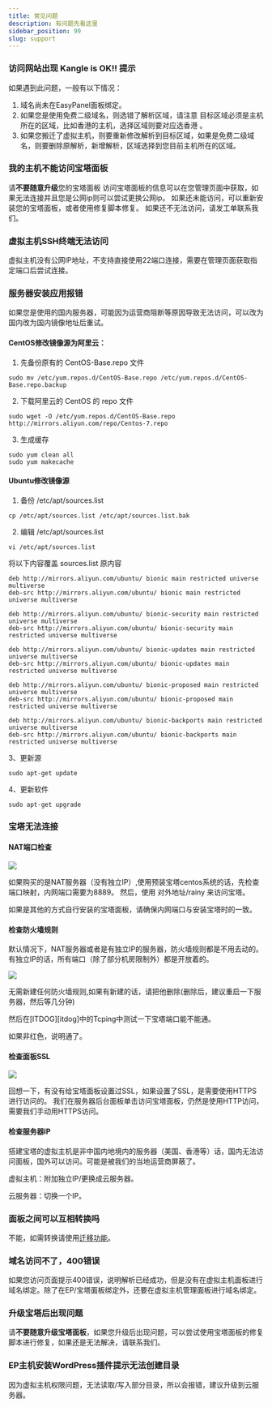 ```yaml
---
title: 常见问题
description: 有问题先看这里
sidebar_position: 99
slug: support
---
```



### 访问网站出现 Kangle is OK!! 提示

如果遇到此问题，一般有以下情况：

1. 域名尚未在EasyPanel面板绑定。
2. 如果您是使用免费二级域名，则选错了解析区域，请注意 目标区域必须是主机所在的区域，比如香港的主机，选择区域则要对应选香港 。
3. 如果您搬迁了虚拟主机，则要重新修改解析到目标区域，如果是免费二级域名，则要删除原解析，新增解析，区域选择到您目前主机所在的区域。


### 我的主机不能访问宝塔面板
请**不要随意升级**您的宝塔面板
访问宝塔面板的信息可以在您管理页面中获取，如果无法连接并且您是公网ip则可以尝试更换公网ip。
如果还未能访问，可以重新安装您的宝塔面板，或者使用修复脚本修复。
如果还不无法访问，请发工单联系我们。

### 虚拟主机SSH终端无法访问
虚拟主机没有公网IP地址，不支持直接使用22端口连接，需要在管理页面获取指定端口后尝试连接。

### 服务器安装应用报错
如果您是使用的国内服务器，可能因为运营商阻断等原因导致无法访问，可以改为国内改为国内镜像地址后重试。
#### CentOS修改镜像源为阿里云：

1. 先备份原有的 CentOS-Base.repo 文件

```shell
sudo mv /etc/yum.repos.d/CentOS-Base.repo /etc/yum.repos.d/CentOS-Base.repo.backup
```
2. 下载阿里云的 CentOS  的 repo 文件

```shell
sudo wget -O /etc/yum.repos.d/CentOS-Base.repo http://mirrors.aliyun.com/repo/Centos-7.repo
```

3. 生成缓存
```shell
sudo yum clean all
sudo yum makecache
```
#### Ubuntu修改镜像源

1. 备份 /etc/apt/sources.list
```shell
cp /etc/apt/sources.list /etc/apt/sources.list.bak
```

2. 编辑 /etc/apt/sources.list
```shell
vi /etc/apt/sources.list
```
将以下内容覆盖 sources.list 原内容
```shell
deb http://mirrors.aliyun.com/ubuntu/ bionic main restricted universe multiverse
deb-src http://mirrors.aliyun.com/ubuntu/ bionic main restricted universe multiverse

deb http://mirrors.aliyun.com/ubuntu/ bionic-security main restricted universe multiverse
deb-src http://mirrors.aliyun.com/ubuntu/ bionic-security main restricted universe multiverse

deb http://mirrors.aliyun.com/ubuntu/ bionic-updates main restricted universe multiverse
deb-src http://mirrors.aliyun.com/ubuntu/ bionic-updates main restricted universe multiverse

deb http://mirrors.aliyun.com/ubuntu/ bionic-proposed main restricted universe multiverse
deb-src http://mirrors.aliyun.com/ubuntu/ bionic-proposed main restricted universe multiverse

deb http://mirrors.aliyun.com/ubuntu/ bionic-backports main restricted universe multiverse
deb-src http://mirrors.aliyun.com/ubuntu/ bionic-backports main restricted universe multiverse
```

3、更新源
```shell
sudo apt-get update
```
4、更新软件
```shell
sudo apt-get upgrade 
```


### 宝塔无法连接

#### NAT端口检查
![](https://cn-sy1.rains3.com/rainyun-assets/pic/2023/12/20231211102935_73d7758c0da602ce2f3b7c9586cc1727.png)

如果购买的是NAT服务器（没有独立IP）,使用预装宝塔centos系统的话，先检查端口映射，内网端口需要为8889。
然后，使用 对外地址/rainy 来访问宝塔。

如果是其他的方式自行安装的宝塔面板，请确保内网端口与安装宝塔时的一致。

#### 检查防火墙规则

默认情况下，NAT服务器或者是有独立IP的服务器，防火墙规则都是不用去动的。
有独立IP的话，所有端口（除了部分机房限制外）都是开放着的。

![](https://cn-sy1.rains3.com/rainyun-assets/pic/2023/12/20231211102935_36e5371ad91c9d2d09e9d7c0e76055db.png)

无需新建任何防火墙规则,如果有新建的话，请把他删除(删除后，建议重启一下服务器，然后等几分钟)

然后在[ITDOG][itdog]中的Tcping中测试一下宝塔端口能不能通。

如果非红色，说明通了。

#### 检查面板SSL
![](https://cn-sy1.rains3.com/rainyun-assets/pic/2023/12/20231211102936_0db1de3a8b21dc52d4e62ab436c936a1.png)

回想一下，有没有给宝塔面板设置过SSL，如果设置了SSL，是需要使用HTTPS进行访问的。
我们在服务器后台面板单击访问宝塔面板，仍然是使用HTTP访问，需要我们手动用HTTPS访问。

#### 检查服务器IP
搭建宝塔的虚拟主机是非中国内地境内的服务器（美国、香港等）话，国内无法访问面板，国外可以访问。可能是被我们的当地运营商屏蔽了。

虚拟主机：附加独立IP/更换成云服务器。

云服务器：切换一个IP。


### 面板之间可以互相转换吗
不能，如需转换请使用[迁移功能](/docs/support#想把原来机器的时长转移到新机器上)。

### 域名访问不了，400错误
如果您访问页面提示400错误，说明解析已经成功，但是没有在虚拟主机面板进行域名绑定。除了在EP/宝塔面板绑定外，还要在虚拟主机管理面板进行域名绑定。

### 升级宝塔后出现问题
请**不要随意升级宝塔面板**，如果您升级后出现问题，可以尝试使用宝塔面板的修复脚本进行修复，如果还是无法解决，请联系我们。

### EP主机安装WordPress插件提示无法创建目录
因为虚拟主机权限问题，无法读取/写入部分目录，所以会报错，建议升级到云服务器。